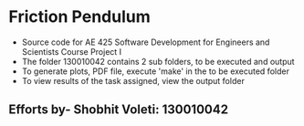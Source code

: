 # Friction Pendulum
* Source code for AE 425 Software Development for Engineers and Scientists  Course Project I
* The folder 130010042 contains 2 sub folders, to be executed and output
* To generate plots, PDF file, execute 'make' in the to be executed folder
* To view results of the task assigned, view the output folder

## Efforts by- Shobhit Voleti: 130010042
